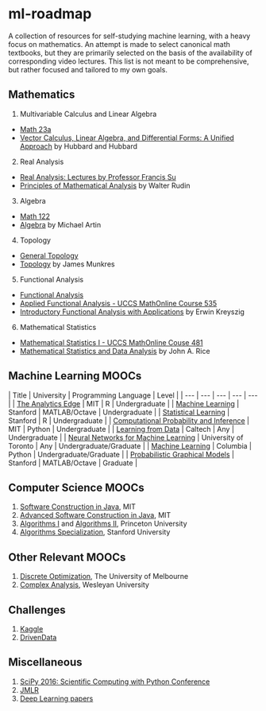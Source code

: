 # ml-roadmap
A collection of resources for self-studying machine learning, with a heavy focus on mathematics. An attempt is made to select canonical math textbooks, but they are primarily selected on the basis of the availability of corresponding video lectures. This list is not meant to be comprehensive, but rather focused and tailored to my own goals. 

## Mathematics
1. Multivariable Calculus and Linear Algebra
  - [Math 23a](http://isites.harvard.edu/icb/icb.do?keyword=k104176&pageid=icb.page699682)
  - [Vector Calculus, Linear Algebra, and Differential Forms: A Unified Approach](http://www.goodreads.com/book/show/631871.Vector_Calculus_Linear_Algebra_and_Differential_Forms?from_search=true) by Hubbard and Hubbard
2. Real Analysis
  - [Real Analysis: Lectures by Professor Francis Su](https://www.youtube.com/playlist?list=PL0E754696F72137EC)
  - [Principles of Mathematical Analysis](http://www.goodreads.com/book/show/292079.Principles_of_Mathematical_Analysis) by Walter Rudin
3. Algebra
  - [Math 122](http://wayback.archive-it.org/3671/20150528171650/https://www.extension.harvard.edu/open-learning-initiative/abstract-algebra)
  - [Algebra](http://www.goodreads.com/book/show/1247754.Algebra?from_search=true) by Michael Artin
4. Topology
  - [General Topology](https://www.youtube.com/playlist?list=PLpG_ISEhQ6z0Q5MaIvdn5tBJFWfp9fZtQ)
  - [Topology](http://www.goodreads.com/book/show/116418.Topology) by James Munkres
5. Functional Analysis
  - [Functional Analysis](https://www.youtube.com/playlist?list=PLAvgI3H-gclZa-DVTMyUIAxM-X8NSikwu)
  - [Applied Functional Analysis - UCCS MathOnline Course 535](https://www.youtube.com/playlist?list=PLBC73B96341ECF455)
  - [Introductory Functional Analysis with Applications](http://www.goodreads.com/book/show/241452.Introductory_Functional_Analysis_with_Applications) by Erwin Kreyszig
6. Mathematical Statistics
  - [Mathematical Statistics I - UCCS MathOnline Couse 481](https://www.youtube.com/playlist?list=PL9520222F814EE9B6)
  - [Mathematical Statistics and Data Analysis](http://www.goodreads.com/book/show/1873819.Mathematical_Statistics_and_Data_Analysis) by John A. Rice


## Machine Learning MOOCs
| Title | University | Programming Language | Level |
| --- | --- | --- | --- | --- | 
| [The Analytics Edge](https://www.edx.org/course/analytics-edge-mitx-15-071x-2) | MIT | R | Undergraduate |
| [Machine Learning](https://www.coursera.org/learn/machine-learning) | Stanford | MATLAB/Octave | Undergraduate |
| [Statistical Learning](https://lagunita.stanford.edu/courses/HumanitiesSciences/StatLearning/Winter2016/about) | Stanford | R | Undergraduate |
| [Computational Probability and Inference](https://www.edx.org/course/computational-probability-inference-mitx-6-008-1x) | MIT | Python | Undergraduate |
| [Learning from Data](https://www.edx.org/course/learning-data-introductory-machine-caltechx-cs1156x) | Caltech | Any | Undergraduate |
| [Neural Networks for Machine Learning](https://www.coursera.org/learn/neural-networks) | University of Toronto | Any | Undergraduate/Graduate |
| [Machine Learning](https://www.edx.org/course/machine-learning-columbiax-csmm-102x) | Columbia | Python | Undergraduate/Graduate |
| [Probabilistic Graphical Models](https://www.coursera.org/specializations/probabilistic-graphical-models) | Stanford | MATLAB/Octave | Graduate |


## Computer Science MOOCs
1. [Software Construction in Java](https://www.edx.org/course/software-construction-java-mitx-6-005-1x), MIT
2. [Advanced Software Construction in Java](https://www.edx.org/course/advanced-software-construction-java-mitx-6-005-2x), MIT
3. [Algorithms I](https://www.coursera.org/learn/introduction-to-algorithms) and [Algorithms II](https://www.coursera.org/learn/java-data-structures-algorithms-2), Princeton University
4. [Algorithms Specialization](https://www.coursera.org/specializations/algorithms), Stanford University

## Other Relevant MOOCs
1. [Discrete Optimization](https://www.coursera.org/learn/discrete-optimization), The University of Melbourne
2. [Complex Analysis](https://www.coursera.org/learn/complex-analysis), Wesleyan University

## Challenges
1. [Kaggle](https://www.kaggle.com/)
2. [DrivenData](https://www.drivendata.org/)


## Miscellaneous
1. [SciPy 2016: Scientific Computing with Python Conference](https://www.youtube.com/playlist?list=PLYx7XA2nY5Gf37zYZMw6OqGFRPjB1jCy6)
2. [JMLR](http://www.jmlr.org/)
3. [Deep Learning papers](https://github.com/songrotek/Deep-Learning-Papers-Reading-Roadmap)
